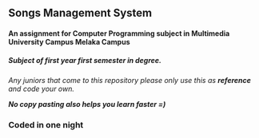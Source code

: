 ## Songs Management System

#### An assignment for Computer Programming subject in **Multimedia University Campus Melaka Campus**
##### Subject of first year first semester in degree.


_*Any juniors that come to this repository please only use this as **reference** and code your own.*_

_**No copy pasting also helps you learn faster =)**_


### Coded in one night 
